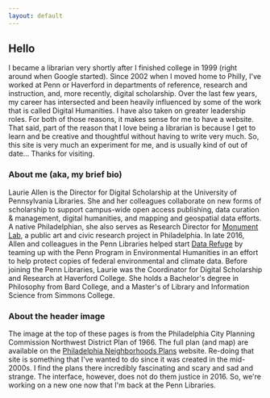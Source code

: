 ```yaml
---
layout: default
---
```

## Hello

I became a librarian very shortly after I finished college in 1999 (right around when Google started). Since 2002 when I moved home to Philly, I've worked at Penn or Haverford in departments of reference, research and instruction, and, more recently, digital scholarship. Over the last few years, my career has intersected and been heavily influenced by some of the work that is called Digital Humanities. I have also taken on greater leadership roles. For both of those reasons, it makes sense for me to have a website. That said, part of the reason that I love being a librarian is because I get to learn and be creative and thoughtful without having to write very much. So, this site is very much an experiment for me, and is usually kind of out of date... Thanks for visiting.

### About me (aka, my brief bio)
Laurie Allen is the Director for Digital Scholarship at the University of Pennsylvania Libraries. She and her colleagues collaborate on new forms of scholarship to support campus-wide open access publishing, data curation & management, digital humanities, and mapping and geospatial data efforts. A native Philadelphian, she also serves as Research Director for [Monument Lab](http://monumentlab.com/), a public art and civic research project in Philadelphia. In late 2016, Allen and colleagues in the Penn Libraries helped start [Data Refuge](http://www.datarefuge.org) by teaming up with the Penn Program in Environmental Humanities in an effort to help protect copies of federal environmental and climate data.  Before joining the Penn Libraries, Laurie was the Coordinator for Digital Scholarship and Research at Haverford College. She holds a Bachelor's degree in Philosophy from Bard College, and a Master's of Library and Information Science from Simmons College.


### About the header image
The image at the top of these pages is from the Philadelphia City Planning Commission Northwest District Plan of 1966. The full plan (and map) are available on the [Philadelphia Neighborhoods Plans](http://sceti.library.upenn.edu/pages%20/index.cfm?so_id=5923) website. Re-doing that site is something that I've wanted to do since it was created in the mid-2000s. I find the plans there incredibly fascinating and scary and sad and strange. The interface, however, does not do them justice in 2016. So, we're working on a new one now that I'm back at the Penn Libraries.
